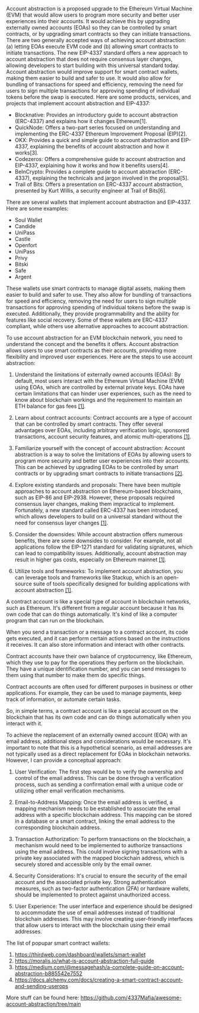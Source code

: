 Account abstraction is a proposed upgrade to the Ethereum Virtual Machine (EVM) that would allow users to program more security and better user experiences into their accounts. It would achieve this by upgrading externally owned accounts (EOAs) so they can be controlled by smart contracts, or by upgrading smart contracts so they can initiate transactions. There are two generally accepted ways of achieving account abstraction: (a) letting EOAs execute EVM code and (b) allowing smart contracts to initiate transactions. The new EIP-4337 standard offers a new approach to account abstraction that does not require consensus layer changes, allowing developers to start building with this universal standard today. Account abstraction would improve support for smart contract wallets, making them easier to build and safer to use. It would also allow for bundling of transactions for speed and efficiency, removing the need for users to sign multiple transactions for approving spending of individual tokens before the swap is executed. Here are some products, services, and projects that implement account abstraction and EIP-4337:

- Blocknative: Provides an introductory guide to account abstraction (ERC-4337) and explains how it changes Ethereum[1].
- QuickNode: Offers a two-part series focused on understanding and implementing the ERC-4337 Ethereum Improvement Proposal (EIP)[2].
- OKX: Provides a quick and simple guide to account abstraction and EIP-4337, explaining the benefits of account abstraction and how it works[3].
- Codezeros: Offers a comprehensive guide to account abstraction and EIP-4337, explaining how it works and how it benefits users[4].
- BeInCrypto: Provides a complete guide to account abstraction (ERC-4337), explaining the technicals and jargon involved in the proposal[5].
- Trail of Bits: Offers a presentation on ERC-4337 account abstraction, presented by Kurt Willis, a security engineer at Trail of Bits[6].

There are several wallets that implement account abstraction and EIP-4337. Here are some examples:

- Soul Wallet
- Candide
- UniPass
- Castle
- Openfort
- UniPass
- Privy
- Bitski
- Safe
- Argent

These wallets use smart contracts to manage digital assets, making them easier to build and safer to use. They also allow for bundling of transactions for speed and efficiency, removing the need for users to sign multiple transactions for approving spending of individual tokens before the swap is executed. Additionally, they provide programmability and the ability for features like social recovery. Some of these wallets are ERC-4337 compliant, while others use alternative approaches to account abstraction.

To use account abstraction for an EVM blockchain network, you need to understand the concept and the benefits it offers. Account abstraction allows users to use smart contracts as their accounts, providing more flexibility and improved user experiences. Here are the steps to use account abstraction:

1. Understand the limitations of externally owned accounts (EOAs): By default, most users interact with the Ethereum Virtual Machine (EVM) using EOAs, which are controlled by external private keys. EOAs have certain limitations that can hinder user experiences, such as the need to know about blockchain workings and the requirement to maintain an ETH balance for gas fees [[1]](https://docs.stackup.sh/docs/account-abstraction).

2. Learn about contract accounts: Contract accounts are a type of account that can be controlled by smart contracts. They offer several advantages over EOAs, including arbitrary verification logic, sponsored transactions, account security features, and atomic multi-operations [[1]](https://docs.stackup.sh/docs/account-abstraction).

3. Familiarize yourself with the concept of account abstraction: Account abstraction is a way to solve the limitations of EOAs by allowing users to program more security and better user experiences into their accounts. This can be achieved by upgrading EOAs to be controlled by smart contracts or by upgrading smart contracts to initiate transactions [[2]](https://ethereum.org/en/roadmap/account-abstraction/).

4. Explore existing standards and proposals: There have been multiple approaches to account abstraction on Ethereum-based blockchains, such as EIP-86 and EIP-2938. However, these proposals required consensus layer changes, making them impractical to implement. Fortunately, a new standard called ERC-4337 has been introduced, which allows developers to build on a universal standard without the need for consensus layer changes [[1]](https://docs.stackup.sh/docs/account-abstraction).

5. Consider the downsides: While account abstraction offers numerous benefits, there are some downsides to consider. For example, not all applications follow the EIP-1271 standard for validating signatures, which can lead to compatibility issues. Additionally, account abstraction may result in higher gas costs, especially on Ethereum mainnet [[1]](https://docs.stackup.sh/docs/account-abstraction).

6. Utilize tools and frameworks: To implement account abstraction, you can leverage tools and frameworks like Stackup, which is an open-source suite of tools specifically designed for building applications with account abstraction [[1]](https://docs.stackup.sh/docs/account-abstraction).

A contract account is like a special type of account in blockchain networks, such as Ethereum. It's different from a regular account because it has its own code that can do things automatically. It's kind of like a computer program that can run on the blockchain.

When you send a transaction or a message to a contract account, its code gets executed, and it can perform certain actions based on the instructions it receives. It can also store information and interact with other contracts.

Contract accounts have their own balance of cryptocurrency, like Ethereum, which they use to pay for the operations they perform on the blockchain. They have a unique identification number, and you can send messages to them using that number to make them do specific things.

Contract accounts are often used for different purposes in business or other applications. For example, they can be used to manage payments, keep track of information, or automate certain tasks.

So, in simple terms, a contract account is like a special account on the blockchain that has its own code and can do things automatically when you interact with it.

To achieve the replacement of an externally owned account (EOA) with an email address, additional steps and considerations would be necessary. It's important to note that this is a hypothetical scenario, as email addresses are not typically used as a direct replacement for EOAs in blockchain networks. However, I can provide a conceptual approach:

1. User Verification: The first step would be to verify the ownership and control of the email address. This can be done through a verification process, such as sending a confirmation email with a unique code or utilizing other email verification mechanisms.

2. Email-to-Address Mapping: Once the email address is verified, a mapping mechanism needs to be established to associate the email address with a specific blockchain address. This mapping can be stored in a database or a smart contract, linking the email address to the corresponding blockchain address.

3. Transaction Authorization: To perform transactions on the blockchain, a mechanism would need to be implemented to authorize transactions using the email address. This could involve signing transactions with a private key associated with the mapped blockchain address, which is securely stored and accessible only by the email owner.

4. Security Considerations: It's crucial to ensure the security of the email account and the associated private key. Strong authentication measures, such as two-factor authentication (2FA) or hardware wallets, should be implemented to protect against unauthorized access.

5. User Experience: The user interface and experience should be designed to accommodate the use of email addresses instead of traditional blockchain addresses. This may involve creating user-friendly interfaces that allow users to interact with the blockchain using their email addresses.

The list of popupar smart contract wallets:

1. https://thirdweb.com/dashboard/wallets/smart-wallet
2. https://moralis.io/what-is-account-abstraction-full-guide
3. https://medium.com/@messagehash/a-complete-guide-on-account-abstraction-b885542e7552
4. https://docs.alchemy.com/docs/creating-a-smart-contract-account-and-sending-userops


More stuff can be found here: https://github.com/4337Mafia/awesome-account-abstraction/tree/main


